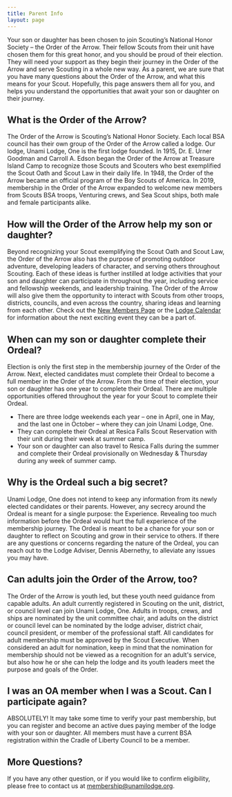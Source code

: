 ```yaml
---
title: Parent Info
layout: page
---
```


Your son or daughter has been chosen to join Scouting’s National Honor Society – the Order of the Arrow. Their fellow Scouts from their unit have chosen them for this great honor, and you should be proud of their election. They will need your support as they begin their journey in the Order of the Arrow and serve Scouting in a whole new way. As a parent, we are sure that you have many questions about the Order of the Arrow, and what this means for your Scout. Hopefully, this page answers them all for you, and helps you understand the opportunities that await your son or daughter on their journey.

## What is the Order of the Arrow?
The Order of the Arrow is Scouting’s National Honor Society. Each local BSA council has their own group of the Order of the Arrow called a lodge. Our lodge, Unami Lodge, One is the first lodge founded. In 1915, Dr. E. Urner Goodman and Carroll A. Edson began the Order of the Arrow at Treasure Island Camp to recognize those Scouts and Scouters who best exemplified the Scout Oath and Scout Law in their daily life. In 1948, the Order of the Arrow became an official program of the Boy Scouts of America. In 2019, membership in the Order of the Arrow expanded to welcome new members from Scouts BSA troops, Venturing crews, and Sea Scout ships, both male and female participants alike. 

## How will the Order of the Arrow help my son or daughter?
Beyond recognizing your Scout exemplifying the Scout Oath and Scout Law, the Order of the Arrow also has the purpose of promoting outdoor adventure, developing leaders of character, and serving others throughout Scouting. Each of these ideas is further instilled at lodge activities that your son and daughter can participate in throughout the year, including service and fellowship weekends, and leadership training. The Order of the Arrow will also give them the opportunity to interact with Scouts from other troops, districts, councils, and even across the country, sharing ideas and learning from each other. Check out the [New Members Page](newmembers) or the [Lodge Calendar](calendar) for information about the next exciting event they can be a part of. 

## When can my son or daughter complete their Ordeal?
Election is only the first step in the membership journey of the Order of the Arrow. Next, elected candidates must complete their Ordeal to become a full member in the Order of the Arrow. From the time of their election, your son or daughter has one year to complete their Ordeal. There are multiple opportunities offered throughout the year for your Scout to complete their Ordeal. 
- There are three lodge weekends each year – one in April, one in May, and the last one in October – where they can join Unami Lodge, One. 
- They can complete their Ordeal at Resica Falls Scout Reservation with their unit during their week at summer camp.
- Your son or daughter can also travel to Resica Falls during the summer and complete their Ordeal provisionally on Wednesday & Thursday during any week of summer camp.

## Why is the Ordeal such a big secret?
Unami Lodge, One does not intend to keep any information from its newly elected candidates or their parents. However, any secrecy around the Ordeal is meant for a single purpose: the Experience. Revealing too much information before the Ordeal would hurt the full experience of the membership journey. The Ordeal is meant to be a chance for your son or daughter to reflect on Scouting and grow in their service to others. If there are any questions or concerns regarding the nature of the Ordeal, you can reach out to the Lodge Adviser, Dennis Abernethy, to alleviate any issues you may have.

## Can adults join the Order of the Arrow, too?
The Order of the Arrow is youth led, but these youth need guidance from capable adults. An adult currently registered in Scouting on the unit, district, or council level can join Unami Lodge, One. Adults in troops, crews, and ships are nominated by the unit committee chair, and adults on the district or council level can be nominated by the lodge adviser, district chair, council president, or member of the professional staff. All candidates for adult membership must be approved by the Scout Executive. When considered an adult for nomination, keep in mind that the nomination for membership should not be viewed as a recognition for an adult's service, but also how he or she can help the lodge and its youth leaders meet the purpose and goals of the Order.

## I was an OA member when I was a Scout. Can I participate again?
ABSOLUTELY! It may take some time to verify your past membership, but you can register and become an active dues paying member of the lodge with your son or daughter. All members must have a current BSA registration within the Cradle of Liberty Council to be a member.

## More Questions?
If you have any other question, or if you would like to confirm eligibility, please free to contact us at [membership@unamilodge.org](mailto:membership@unamilodge.org).

